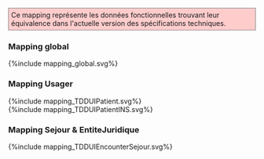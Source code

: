 <p style="background-color: #ffcccc; border:1px solid grey; padding: 5px; max-width: 790px;">
Ce mapping représente les données fonctionnelles trouvant leur équivalence dans l'actuelle version des spécifications techniques.
</p>

### Mapping global

<div>{%include mapping_global.svg%}</div>

### Mapping Usager

<div>{%include mapping_TDDUIPatient.svg%}</div>
<div>{%include mapping_TDDUIPatientINS.svg%}</div>

### Mapping Sejour & EntiteJuridique

<div>{%include mapping_TDDUIEncounterSejour.svg%}</div>